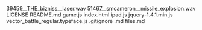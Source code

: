 39459__THE_bizniss__laser.wav
51467__smcameron__missile_explosion.wav
LICENSE
README.md
game.js
index.html
ipad.js
jquery-1.4.1.min.js
vector_battle_regular.typeface.js
.gitignore
.md
files.md